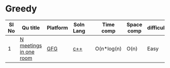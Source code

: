 # Greedy

| Sl No | Qu title | Platform                            | Soln Lang |   | Time comp | Space comp | difficulty |    | approach |
| --     | ---     |   ------                            | ---       |-- | ---       | ---        | ----       | -- | ---------|
| 1    | [N meetings in one room](https://practice.geeksforgeeks.org/problems/n-meetings-in-one-room-1587115620/1)     | [GFG ](/GFG/GFGQuestions.md) | [c++](https://github.com/C-a-thing/Code-Insight/blob/main/GFG/Greedy/C%2B%2B/N%20meetings%20in%20one%20room.cpp)       |   | O(n*log(n)       | O(n)        | Easy       |    | |

